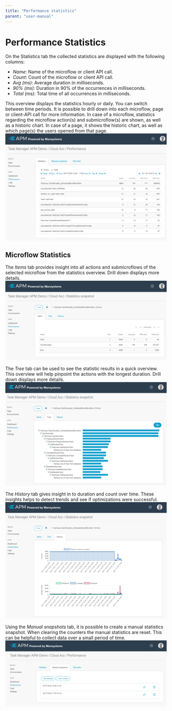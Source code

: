 ```yaml
---
title: "Performance statistics"
parent: "user-manual"
---
```


# Performance Statistics
On the Statistics tab the collected statistics are displayed with the following columns:

* *Name*: Name of the microflow or client API call.
* *Count*: Count of the microflow or client API call.
* *Avg (ms)*: Average duration in milliseconds.
* *90% (ms)*: Duration in 90% of the occurrences in milliseconds.
* *Total (ms)*: Total time of all occurrences in milliseconds.


This overview displays the statistics hourly or daily. You can switch between time periods. It is possible to drill down into each microflow, page or client-API call for more information. In case of a microflow, statistics regarding the microflow action(s) and submicroflow(s) are shown, as well as a historic chart. In case of a page, it shows the historic chart, as well as which page(s) the users opened from that page. 
![](attachments/statistics.png)

## Microflow Statistics
The *Items* tab provides insight into all actions and submicroflows of the selected microflow from the statistics overview. Drill down displays more details.
![](attachments/statistics_items.png)

The *Tree* tab can be used to see the statistic results in a quick overview. This overview will help pinpoint the actions with the longest duration. Drill down displays more details.
![](attachments/statistics_tree.png)

The *History* tab gives insight in to duration and count over time. These insights helps to detect trends and see if optimizations were successful. 
![](attachments/statistics_history.png)

Using the *Manual snapshots* tab, it is possible to create a manual statistics snapshot. When clearing the counters the manual statistics are reset. This can be helpful to collect data over a small period of time.
![](attachments/manual_snapshot.png)

